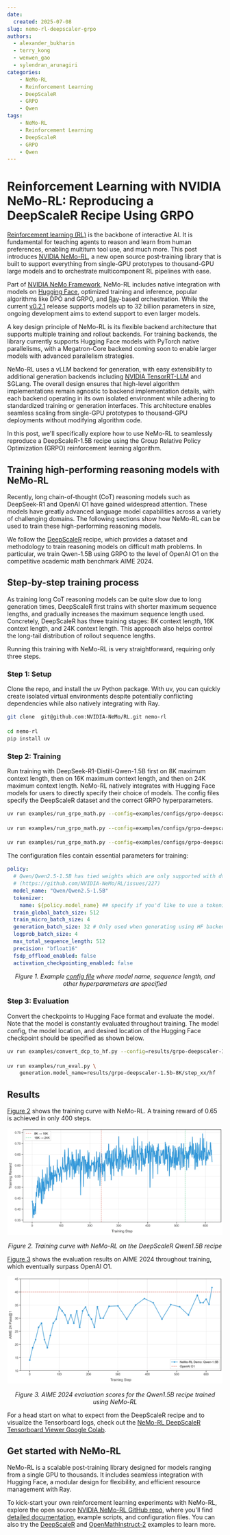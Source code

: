 ```yaml
---
date:
  created: 2025-07-08
slug: nemo-rl-deepscaler-grpo
authors:
  - alexander_bukharin
  - terry_kong
  - wenwen_gao
  - sylendran_arunagiri
categories:
    - NeMo-RL
    - Reinforcement Learning
    - DeepScaleR
    - GRPO
    - Qwen
tags:
    - NeMo-RL
    - Reinforcement Learning
    - DeepScaleR
    - GRPO
    - Qwen
---
```


# Reinforcement Learning with NVIDIA NeMo-RL: Reproducing a DeepScaleR Recipe Using GRPO

[Reinforcement learning (RL)](https://www.nvidia.com/en-us/glossary/reinforcement-learning/) is the backbone of interactive AI. It is fundamental for teaching agents to reason and learn from human preferences, enabling multiturn tool use, and much more. This post introduces [NVIDIA NeMo-RL](https://docs.nvidia.com/nemo/rl/latest/index.html), a new open source post-training library that is built to support everything from single-GPU prototypes to thousand-GPU large models and to orchestrate multicomponent RL pipelines with ease.

<!-- more -->

Part of [NVIDIA NeMo Framework](https://docs.nvidia.com/nemo-framework/index.html), NeMo-RL includes native integration with models on [Hugging Face](https://huggingface.co/), optimized training and inference, popular algorithms like DPO and GRPO, and [Ray](https://github.com/ray-project/ray)-based orchestration. While the current [v0.2.1](https://github.com/NVIDIA-NeMo/RL/releases/tag/v0.2.1) release supports models up to 32 billion parameters in size, ongoing development aims to extend support to even larger models.

A key design principle of NeMo-RL is its flexible backend architecture that supports multiple training and rollout backends. For training backends, the library currently supports Hugging Face models with PyTorch native parallelisms, with a Megatron-Core backend coming soon to enable larger models with advanced parallelism strategies.

NeMo-RL uses a vLLM backend for generation, with easy extensibility to additional generation backends including [NVIDIA TensorRT-LLM](https://github.com/NVIDIA/TensorRT-LLM) and SGLang. The overall design ensures that high-level algorithm implementations remain agnostic to backend implementation details, with each backend operating in its own isolated environment while adhering to standardized training or generation interfaces. This architecture enables seamless scaling from single-GPU prototypes to thousand-GPU deployments without modifying algorithm code.

In this post, we'll specifically explore how to use NeMo-RL to seamlessly reproduce a DeepScaleR-1.5B recipe using the Group Relative Policy Optimization (GRPO) reinforcement learning algorithm.

## Training high-performing reasoning models with NeMo-RL

Recently, long chain-of-thought (CoT) reasoning models such as DeepSeek-R1 and OpenAI O1 have gained widespread attention. These models have greatly advanced language model capabilities across a variety of challenging domains. The following sections show how NeMo-RL can be used to train these high-performing reasoning models.

We follow the [DeepScaleR](https://pretty-radio-b75.notion.site/DeepScaleR-Surpassing-O1-Preview-with-a-1-5B-Model-by-Scaling-RL-19681902c1468005bed8ca303013a4e2) recipe, which provides a dataset and methodology to train reasoning models on difficult math problems. In particular, we train Qwen-1.5B using GRPO to the level of OpenAI O1 on the competitive academic math benchmark AIME 2024.

## Step-by-step training process

As training long CoT reasoning models can be quite slow due to long generation times, DeepScaleR first trains with shorter maximum sequence lengths, and gradually increases the maximum sequence length used. Concretely, DeepScaleR has three training stages: 8K context length, 16K context length, and 24K context length. This approach also helps control the long-tail distribution of rollout sequence lengths.

Running this training with NeMo-RL is very straightforward, requiring only three steps.

### Step 1: Setup

Clone the repo, and install the uv Python package. With uv, you can quickly create isolated virtual environments despite potentially conflicting dependencies while also natively integrating with Ray.

```bash
git clone  git@github.com:NVIDIA-NeMo/RL.git nemo-rl

cd nemo-rl
pip install uv
```

### Step 2: Training

Run training with DeepSeek-R1-Distill-Qwen-1.5B first on 8K maximum context length, then on 16K maximum context length, and then on 24K maximum context length. NeMo-RL natively integrates with Hugging Face models for users to directly specify their choice of models. The config files specify the DeepScaleR dataset and the correct GRPO hyperparameters.

```bash
uv run examples/run_grpo_math.py --config=examples/configs/grpo-deepscaler-1.5b-8K.yaml

uv run examples/run_grpo_math.py --config=examples/configs/grpo-deepscaler-1.5b-16K.yaml policy.model_name=/path/to/8K/checkpoint/hf

uv run examples/run_grpo_math.py --config=examples/configs/grpo-deepscaler-1.5b-24K.yaml policy.model_name=/path/to/16K/checkpoint/hf
```

The configuration files contain essential parameters for training:

```yaml
policy:
  # Qwen/Qwen2.5-1.5B has tied weights which are only supported with dtensor policy with tp size 1
  # (https://github.com/NVIDIA-NeMo/RL/issues/227)
  model_name: "Qwen/Qwen2.5-1.5B"
  tokenizer:
    name: ${policy.model_name} ## specify if you'd like to use a tokenizer different from the model's default
  train_global_batch_size: 512
  train_micro_batch_size: 4
  generation_batch_size: 32 # Only used when generating using HF backend
  logprob_batch_size: 4
  max_total_sequence_length: 512
  precision: "bfloat16"
  fsdp_offload_enabled: false
  activation_checkpointing_enabled: false
```

<div id="figure-1"></div>

<p style="text-align: center; font-style: italic;">Figure 1. Example <a href="https://github.com/NVIDIA-NeMo/RL/blob/be05b1325383b81cea44f2e847a722168985544b/examples/configs/grpo_math_1B.yaml#L33">config file</a> where model name, sequence length, and other hyperparameters are specified</p>

### Step 3: Evaluation

Convert the checkpoints to Hugging Face format and evaluate the model. Note that the model is constantly evaluated throughout training. The model config, the model location, and desired location of the Hugging Face checkpoint should be specified as shown below.

```bash
uv run examples/convert_dcp_to_hf.py --config=results/grpo-deepscaler-1.5b-8K/step_xx/config.yaml --dcp-ckpt-path=results/grpo-deepscaler-1.5b-8K/step_xx/policy/weights --hf-ckpt-path=results/grpo-deepscaler-1.5b-8K/step_xx/hf

uv run examples/run_eval.py \
    generation.model_name=results/grpo-deepscaler-1.5b-8K/step_xx/hf
```

## Results

[Figure 2](#figure-2) shows the training curve with NeMo-RL. A training reward of 0.65 is achieved in only 400 steps.

<div id="figure-2"></div>

![Training curve with NeMo-RL on the DeepScaleR Qwen1.5B recipe](assets/nemo-rl-training-curve.webp)

<p style="text-align: center; font-style: italic;">Figure 2. Training curve with NeMo-RL on the DeepScaleR Qwen1.5B recipe</p>

[Figure 3](#figure-3) shows the evaluation results on AIME 2024 throughout training, which eventually surpass OpenAI O1.

<div id="figure-3"></div>

![AIME 2024 evaluation scores for the Qwen1.5B recipe trained using NeMo-RL](assets/nemo-rl-aime-results.webp)

<p style="text-align: center; font-style: italic;">Figure 3. AIME 2024 evaluation scores for the Qwen1.5B recipe trained using NeMo-RL</p>

For a head start on what to expect from the DeepScaleR recipe and to visualize the Tensorboard logs, check out the [NeMo-RL DeepScaleR Tensorboard Viewer Google Colab](https://colab.research.google.com/drive/1TXmKQCB4dpBhbXOQ1-o51iIdvIg7tgdm?usp=sharing).

## Get started with NeMo-RL

NeMo-RL is a scalable post-training library designed for models ranging from a single GPU to thousands. It includes seamless integration with Hugging Face, a modular design for flexibility, and efficient resource management with Ray.

To kick-start your own reinforcement learning experiments with NeMo-RL, explore the open source [NVIDIA NeMo-RL GitHub repo](https://github.com/NVIDIA-NeMo/RL), where you'll find [detailed documentation](https://docs.nvidia.com/nemo/rl/latest/index.html), example scripts, and configuration files. You can also try the [DeepScaleR](https://docs.nvidia.com/nemo/rl/latest/guides/grpo-deepscaler.html) and [OpenMathInstruct-2](https://docs.nvidia.com/nemo/rl/latest/guides/sft-openmathinstruct2.html) examples to learn more.
